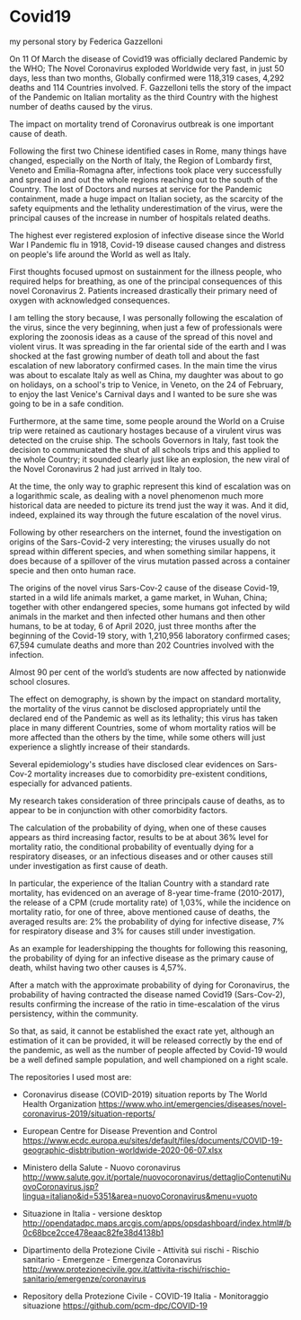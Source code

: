 # Covid19 

my personal story by Federica Gazzelloni

On 11 Of March the disease of Covid19 was officially declared Pandemic by the WHO; The Novel Coronavirus exploded Worldwide very fast, in just 50 days, less than two months, Globally confirmed were 118,319 cases, 4,292 deaths and 114 Countries involved. F. Gazzelloni tells the story of the impact of the Pandemic on Italian mortality as the third Country with the highest number of deaths caused by the virus.

The impact on mortality trend of Coronavirus outbreak is one important cause of death. 

Following the first two Chinese identified cases in Rome, many things have changed, especially on the North of Italy, the Region of Lombardy first, Veneto and Emilia-Romagna after, infections took place very successfully and spread in and out the whole regions reaching out to the south of the Country. The lost of Doctors and nurses at service for the Pandemic containment, made a huge impact on Italian society, as the scarcity of the safety equipments and the lethality underestimation of the virus, were the principal causes of the increase in number of hospitals related deaths.

The highest ever registered explosion of infective disease since the World War I Pandemic flu in 1918, Covid-19 disease caused changes and distress on people's life around the World as well as Italy.

First thoughts focused upmost on sustainment for the illness people, who required helps for breathing, as one of the principal consequences of this novel Coronavirus 2. Patients increased drastically their primary need of oxygen with acknowledged consequences. 

I am telling the story because, I was personally following the escalation of the virus, since the very beginning, when just a few of professionals were exploring the zoonosis ideas as a cause of the spread of this novel and violent virus. It was spreading in the far oriental side of the earth and I was shocked at the fast growing number of death toll and about the fast escalation of new laboratory confirmed cases. In the main time the virus was about to escalate Italy as well as China, my daughter was about to go on holidays, on a school's trip to Venice, in Veneto, on the 24 of February, to enjoy the last Venice's Carnival days and I wanted to be sure she was going to be in a safe condition. 

Furthermore, at the same time, some people around the World on a Cruise trip were retained as cautionary hostages because of a virulent virus was detected on the cruise ship. The schools Governors in Italy, fast took the decision to communicated the shut of all schools trips and this applied to the whole Country; it sounded clearly just like an explosion, the new viral of the Novel Coronavirus 2 had just arrived in Italy too. 

At the time, the only way to graphic represent this kind of escalation was on a logarithmic scale, as dealing with a novel phenomenon much more historical data are needed to picture its trend just the way it was. And it did, indeed, explained its way through the future escalation of the novel virus. 

Following by other researchers on the internet, found the investigation on origins of the Sars-Covid-2 very interesting; the viruses usually do not spread within different species, and when something similar happens, it does because of a spillover of the virus mutation passed across a container specie and then onto human race.

The origins of the novel virus Sars-Cov-2 cause of the disease Covid-19, started in a wild life animals market, a game market, in Wuhan, China; together with other endangered species, some humans got infected by wild animals in the market and then infected other humans and then other humans, to be at today, 6 of April 2020, just three months after the beginning of the Covid-19 story, with 1,210,956 laboratory confirmed cases; 67,594 cumulate deaths and more than 202 Countries involved with the infection.

Almost 90 per cent of the world’s students are now affected by nationwide school closures. 

The effect on demography, is shown by the impact on standard mortality, the mortality of the virus cannot be disclosed appropriately until the declared end of the Pandemic as well as its lethality; this virus has taken place in many different Countries, some of whom mortality ratios will be more affected than the others by the time, while some others will just experience a slightly increase of their standards. 

Several epidemiology's studies have disclosed clear evidences on Sars-Cov-2 mortality increases due to comorbidity pre-existent  conditions, especially for advanced patients.

My research takes consideration of three principals cause of deaths, as to appear to be in conjunction with other comorbidity factors.

The calculation of the probability of dying, when one of these causes appears as third increasing factor, results to be at about 36% level for mortality ratio, the conditional probability of eventually dying for a respiratory diseases, or an infectious diseases and or other causes still under investigation as first cause of death.

In particular, the experience of the Italian Country with a standard rate mortality, has evidenced on an average of 8-year time-frame (2010-2017), the release of a CPM (crude mortality rate) of 1,03%, while the incidence on mortality ratio, for one of three, above mentioned cause of deaths, the averaged results are: 2% the probability of dying for  infective disease, 7% for respiratory disease and 3% for causes still under investigation. 

As an example for leadershipping the thoughts for following this reasoning, the probability of dying for an infective disease as the primary cause of death, whilst having two other causes is 4,57%. 

After a match with the approximate probability of dying for Coronavirus, the probability of having contracted the disease named Covid19 (Sars-Cov-2), results confirming the increase of the ratio in time-escalation of the virus persistency, within the community. 

So that, as said, it cannot be established the exact rate yet, although an estimation of it can be provided, it will be released correctly by the end of the pandemic, as well as the number of people affected by Covid-19 would be a well defined sample population, and well championed on a right scale.

The repositories I used most are:

- Coronavirus disease (COVID-2019) situation reports by The World Health Organization
https://www.who.int/emergencies/diseases/novel-coronavirus-2019/situation-reports/ 

- European Centre for Disease Prevention and Control
https://www.ecdc.europa.eu/sites/default/files/documents/COVID-19-geographic-disbtribution-worldwide-2020-06-07.xlsx

- Ministero della Salute - Nuovo coronavirus
http://www.salute.gov.it/portale/nuovocoronavirus/dettaglioContenutiNuovoCoronavirus.jsp?lingua=italiano&id=5351&area=nuovoCoronavirus&menu=vuoto

- Situazione in Italia - versione desktop
http://opendatadpc.maps.arcgis.com/apps/opsdashboard/index.html#/b0c68bce2cce478eaac82fe38d4138b1

- Dipartimento della Protezione Civile - Attività sui rischi - Rischio sanitario - Emergenze - Emergenza Coronavirus
http://www.protezionecivile.gov.it/attivita-rischi/rischio-sanitario/emergenze/coronavirus

- Repository della Protezione Civile - COVID-19 Italia - Monitoraggio situazione
https://github.com/pcm-dpc/COVID-19










